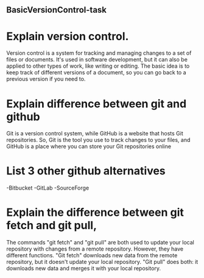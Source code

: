 ## BasicVersionControl-task

# Explain version control.
Version control is a system for tracking and managing changes to a set of files or documents. It's used in software development, but it can also be applied to other types of work, like writing or editing. The basic idea is to keep track of different versions of a document, so you can go back to a previous version if you need to.

# Explain difference between git and github
Git is a version control system, while GitHub is a website that hosts Git repositories. So, Git is the tool you use to track changes to your files, and GitHub is a place where you can store your Git repositories online

 # List 3 other github alternatives
 -Bitbucket
 -GitLab
 -SourceForge

# Explain the difference between git fetch and git pull,
 The commands "git fetch" and "git pull" are both used to update your local repository with changes from a remote repository. However, they have different functions. "Git fetch" downloads new data from the remote repository, but it doesn't update your local repository. "Git pull" does both: it downloads new data and merges it with your local repository.